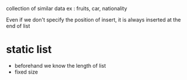 collection of similar data
ex : fruits, car, nationality

Even if we don't specify the position of insert, it is always inserted at the end of list

# static list
- beforehand we know the length of list
- fixed size